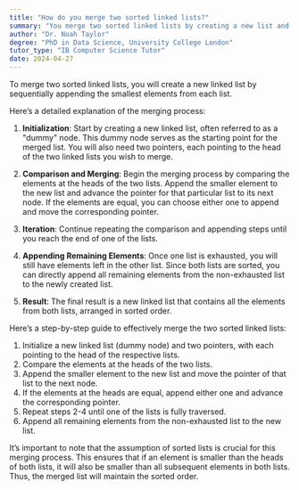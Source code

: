 ```yaml
---
title: "How do you merge two sorted linked lists?"
summary: "You merge two sorted linked lists by creating a new list and appending the smallest elements from each list in order."
author: "Dr. Noah Taylor"
degree: "PhD in Data Science, University College London"
tutor_type: "IB Computer Science Tutor"
date: 2024-04-27
---
```


To merge two sorted linked lists, you will create a new linked list by sequentially appending the smallest elements from each list.

Here’s a detailed explanation of the merging process:

1. **Initialization**: Start by creating a new linked list, often referred to as a "dummy" node. This dummy node serves as the starting point for the merged list. You will also need two pointers, each pointing to the head of the two linked lists you wish to merge.

2. **Comparison and Merging**: Begin the merging process by comparing the elements at the heads of the two lists. Append the smaller element to the new list and advance the pointer for that particular list to its next node. If the elements are equal, you can choose either one to append and move the corresponding pointer.

3. **Iteration**: Continue repeating the comparison and appending steps until you reach the end of one of the lists. 

4. **Appending Remaining Elements**: Once one list is exhausted, you will still have elements left in the other list. Since both lists are sorted, you can directly append all remaining elements from the non-exhausted list to the newly created list.

5. **Result**: The final result is a new linked list that contains all the elements from both lists, arranged in sorted order.

Here’s a step-by-step guide to effectively merge the two sorted linked lists:

1. Initialize a new linked list (dummy node) and two pointers, with each pointing to the head of the respective lists.
2. Compare the elements at the heads of the two lists.
3. Append the smaller element to the new list and move the pointer of that list to the next node.
4. If the elements at the heads are equal, append either one and advance the corresponding pointer.
5. Repeat steps 2-4 until one of the lists is fully traversed.
6. Append all remaining elements from the non-exhausted list to the new list.

It’s important to note that the assumption of sorted lists is crucial for this merging process. This ensures that if an element is smaller than the heads of both lists, it will also be smaller than all subsequent elements in both lists. Thus, the merged list will maintain the sorted order.
    